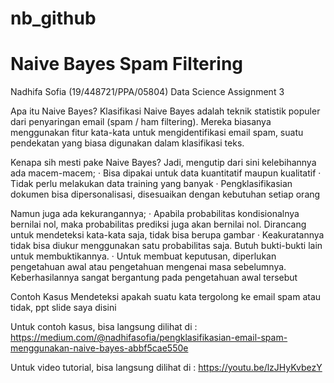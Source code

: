 # nb_github
# Naive Bayes Spam Filtering
Nadhifa Sofia (19/448721/PPA/05804)
Data Science Assignment 3



Apa itu Naive Bayes?
Klasifikasi Naive Bayes adalah teknik statistik populer dari penyaringan email (spam / ham filtering). Mereka biasanya menggunakan fitur kata-kata untuk mengidentifikasi email spam, suatu pendekatan yang biasa digunakan dalam klasifikasi teks.

Kenapa sih mesti pake Naive Bayes?
Jadi, mengutip dari sini kelebihannya ada macem-macem;
· Bisa dipakai untuk data kuantitatif maupun kualitatif
· Tidak perlu melakukan data training yang banyak
· Pengklasifikasian dokumen bisa dipersonalisasi, disesuaikan dengan kebutuhan setiap orang

Namun juga ada kekurangannya;
· Apabila probabilitas kondisionalnya bernilai nol, maka probabilitas prediksi juga akan bernilai nol. Dirancang untuk mendeteksi kata-kata saja, tidak bisa berupa gambar
· Keakuratannya tidak bisa diukur menggunakan satu probabilitas saja. Butuh bukti-bukti lain untuk membuktikannya.
· Untuk membuat keputusan, diperlukan pengetahuan awal atau pengetahuan mengenai masa sebelumnya. Keberhasilannya sangat bergantung pada pengetahuan awal tersebut

Contoh Kasus
Mendeteksi apakah suatu kata tergolong ke email spam atau tidak, ppt slide saya disini


Untuk contoh kasus, bisa langsung dilihat di :
https://medium.com/@nadhifasofia/pengklasifikasian-email-spam-menggunakan-naive-bayes-abbf5cae550e


Untuk video tutorial, bisa langsung dilihat di :
https://youtu.be/lzJHyKvbezY
